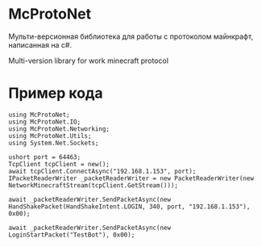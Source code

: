 # McProtoNet
Мульти-версионная библиотека для работы с протоколом майнкрафт, написанная на c#.

Multi-version library for work minecraft protocol
# Пример кода
```
using McProtoNet;
using McProtoNet.IO;
using McProtoNet.Networking;
using McProtoNet.Utils;
using System.Net.Sockets;

ushort port = 64463;
TcpClient tcpClient = new();
await tcpClient.ConnectAsync("192.168.1.153", port);
IPacketReaderWriter _packetReaderWriter = new PacketReaderWriter(new NetworkMinecraftStream(tcpClient.GetStream()));

await _packetReaderWriter.SendPacketAsync(new HandShakePacket(HandShakeIntent.LOGIN, 340, port, "192.168.1.153"), 0x00);

await _packetReaderWriter.SendPacketAsync(new LoginStartPacket("TestBot"), 0x00);
```
